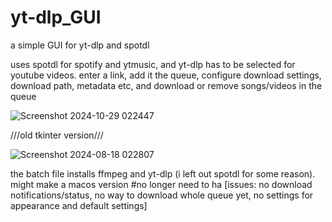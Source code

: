 # yt-dlp_GUI
a simple GUI for yt-dlp and spotdl

uses spotdl for spotify and ytmusic, and yt-dlp has to be selected for youtube videos. 
enter a link,
 add it the queue,
 configure download settings, download path, metadata etc, and 
 download or remove songs/videos in the queue

![Screenshot 2024-10-29 022447](https://github.com/user-attachments/assets/3a72f7a8-b8c8-4923-8c4f-a84806a1121e)





 ///old tkinter version///

 
 ![Screenshot 2024-08-18 022807](https://github.com/user-attachments/assets/9e90266f-264b-405c-a078-fe567f1c85b9)


the batch file installs ffmpeg and yt-dlp (i left out spotdl for some reason). might make a macos version #no longer need to ha
[issues: no download notifications/status, no way to download whole queue yet, no settings for appearance and default settings] 
